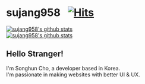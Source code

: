 # sujang958 &nbsp; [![Hits](https://hits.seeyoufarm.com/api/count/incr/badge.svg?url=https%3A%2F%2Fgithub.com%2Fsujang958%2Fhit-counter&count_bg=%2379C83D&title_bg=%23555555&icon=&icon_color=%23E7E7E7&title=hits&edge_flat=false)](https://hits.seeyoufarm.com)

[![sujang958's github stats](https://github-readme-stats.vercel.app/api?username=sujang958)](https://github.com/anuraghazra/github-readme-stats)  
[![sujang958's github stats](https://github-readme-stats.vercel.app/api/top-langs/?username=sujang958&show_icons=true&hide_border=true&title_color=004386&icon_color=004386&layout=compact)](https://github.com/sujang958)

## Hello Stranger!

I'm Songhun Cho, a developer based in Korea.  
I'm passionate in making websites with better UI & UX.
